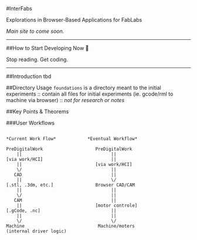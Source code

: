 #InterFabs

Explorations in Browser-Based Applications for FabLabs

*Main site to come soon.*

----

##How to Start Developing Now :space_invader:

Stop reading. Get coding.

----

##Introduction
tbd

##Directory Usage
```foundations``` is a directory meant to the initial experiments :: contain all files for initial experiments (ie. gcode/rml to machine via browser) ::  *not for research or notes*

##Key Points & Theorems

###User Workflows

```

*Current Work Flow*            *Eventual Workflow*

PreDigitalWork                    PreDigitalWork
    ||                                  ||
[via work/HCI]                          ||
    ||                            [via work/HCI]
    \/                                  ||
   CAD                                  ||
    ||                                  \/
[.stl, .3dm, etc.]                Browser CAD/CAM
    ||                                  ||
    \/                                  ||
   CAM                                  ||
    ||                            [motor controle]
[.gCode, .nc]                           ||
    ||                                  ||
    \/                                  \/
Machine                            Machine/moters
(internal driver logic)

```
